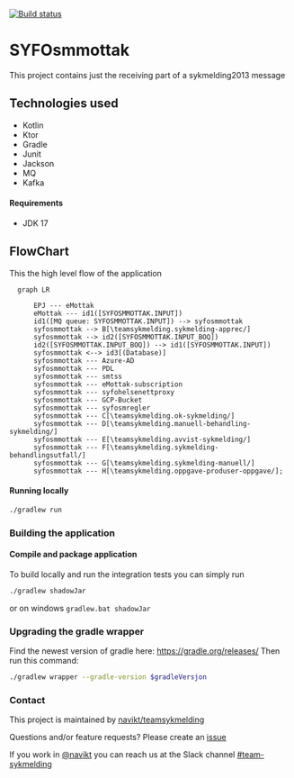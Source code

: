 [![Build status](https://github.com/navikt/syfosmmottak/workflows/Deploy%20to%20dev%20and%20prod/badge.svg)](https://github.com/navikt/syfosmmottak/workflows/Deploy%20to%20dev%20and%20prod/badge.svg)
# SYFOsmmottak
This project contains just the receiving part of a sykmelding2013 message

## Technologies used
* Kotlin
* Ktor
* Gradle
* Junit
* Jackson
* MQ
* Kafka

#### Requirements

* JDK 17

## FlowChart
This the high level flow of the application
```mermaid
  graph LR
        
      EPJ --- eMottak
      eMottak --- id1([SYFOSMMOTTAK.INPUT])
      id1([MQ queue: SYFOSMMOTTAK.INPUT]) --> syfosmmottak
      syfosmmottak --> B[\teamsykmelding.sykmelding-apprec/]
      syfosmmottak --> id2([SYFOSMMOTTAK.INPUT_BOQ])
      id2([SYFOSMMOTTAK.INPUT_BOQ]) --> id1([SYFOSMMOTTAK.INPUT])
      syfosmmottak <--> id3[(Database)]
      syfosmmottak --- Azure-AD
      syfosmmottak --- PDL
      syfosmmottak --- smtss
      syfosmmottak --- eMottak-subscription
      syfosmmottak --- syfohelsenettproxy
      syfosmmottak --- GCP-Bucket
      syfosmmottak --- syfosmregler
      syfosmmottak --- C[\teamsykmelding.ok-sykmelding/]
      syfosmmottak --- D[\teamsykmelding.manuell-behandling-sykmelding/]
      syfosmmottak --- E[\teamsykmelding.avvist-sykmelding/]
      syfosmmottak --- F[\teamsykmelding.sykmelding-behandlingsutfall/]
      syfosmmottak --- G[\teamsykmelding.sykmelding-manuell/]
      syfosmmottak --- H[\teamsykmelding.oppgave-produser-oppgave/];
```

#### Running locally
``` bash
./gradlew run
```

### Building the application
#### Compile and package application
To build locally and run the integration tests you can simply run
``` bash
./gradlew shadowJar
```
 or  on windows 
`gradlew.bat shadowJar`

### Upgrading the gradle wrapper
Find the newest version of gradle here: https://gradle.org/releases/ Then run this command:

``` bash
./gradlew wrapper --gradle-version $gradleVersjon
```

### Contact
This project is maintained by [navikt/teamsykmelding](CODEOWNERS)

Questions and/or feature requests? 
Please create an [issue](https://github.com/navikt/syfosmmottak/issues)

If you work in [@navikt](https://github.com/navikt) you can reach us at the Slack
channel [#team-sykmelding](https://nav-it.slack.com/archives/CMA3XV997)
